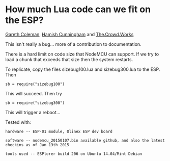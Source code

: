 How much Lua code can we fit on the ESP?
===

[Gareth Coleman](http://l0l.org.uk/), [Hamish
Cunningham](https://hamish.gate.ac.uk/) and
[The.Crowd.Works](https://the.crowd.works)

This isn't really a bug... more of a contribution to documentation.

There is a hard limit on code size that NodeMCU can support. If we try to load
a chunk that exceeds that size then the system restarts.

To replicate, copy the files sizebug100.lua and sizebug300.lua to the ESP.
Then

    sb = require("sizebug100")

This will succeed. Then try

    sb = require("sizebug300")

This will trigger a reboot...

Tested with:

    hardware -- ESP-01 module, Olinex ESP dev board
    
    software -- nodemcu_20150107.bin available github, and also the latest
    checkins as of Jan 13th 2015
    
    tools used -- ESPlorer build 206 on Ubuntu 14.04/Mint Debian
